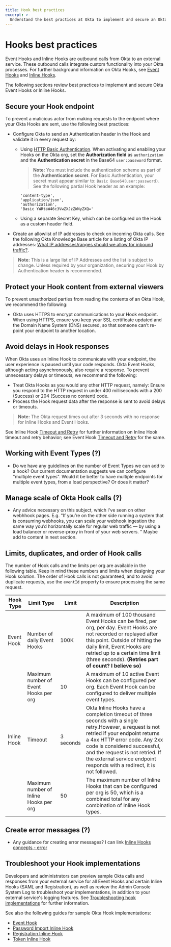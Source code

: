```yaml
---
title: Hook best practices
excerpt: >-
  Understand the best practices at Okta to implement and secure an Okta Event Hook or Inline Hook.
---
```


# Hooks best practices

Event Hooks and Inline Hooks are outbound calls from Okta to an external service. These outbound calls integrate custom functionality into your Okta processes. For further background information on Okta Hooks, see [Event Hooks](/docs/concepts/event-hooks) and [Inline Hooks](/docs/concepts/inline-hooks).

The following sections review best practices to implement and secure Okta Event Hooks or Inline Hooks.

## Secure your Hook endpoint

To prevent a malicious actor from making requests to the endpoint where your Okta Hooks are sent, use the following best practices:

* Configure Okta to send an Authentication header in the Hook and validate it in every request by:

  * Using [HTTP Basic Authentication](/books/api-security/authn/api-authentication-options/#http-basic-authentication). When activating and enabling your Hooks on the Okta org, set the **Authorization field** as `authorization` and the **Authentication secret** in the Base64 `user:password` format.

    >**Note:** You must include the authentication scheme as part of the **Authentication secret**. For Basic Authentication, your secret must appear similar to: `Basic Base64(user:password)`. See the following partial Hook header as an example:

    ```api
    'content-type',
    'application/json',
    'authorization',
    'Basic YWRtaW46c3VwZXJzZWNyZXQ='
    ```

  * Using a separate Secret Key, which can be configured on the Hook as a custom header field.

* Create an allowlist of IP addresses to check on incoming Okta calls. See the following Okta Knowledge Base article for a listing of Okta IP addresses: [What IP addresses/ranges should we allow for inbound traffic?](https://support.okta.com/help/s/article/What-IP-addresses-ranges-should-we-whitelist-for-inbound-traffic-i-e-REST-API-calls-from-Okta-to-on-prem-JIRA-server?language=en_US).

>**Note:** This is a large list of IP Addresses and the list is subject to change. Unless required by your organization, securing your Hook by Authentication header is recommended.

## Protect your Hook content from external viewers

To prevent unauthorized parties from reading the contents of an Okta Hook, we recommend the following:

* Okta uses HTTPS to encrypt communications to your Hook endpoint. When using HTTPS, ensure you keep your SSL certificate updated and the Domain Name System (DNS) secured, so that someone can’t re-point your endpoint to another location.

## Avoid delays in Hook responses

When Okta uses an Inline Hook to communicate with your endpoint, the user experience is paused until your code responds. Okta Event Hooks, although acting asynchronously, also require a response. To prevent unnecessary delays or timeouts, we recommend the following:

* Treat Okta Hooks as you would any other HTTP request, namely: Ensure you respond to the HTTP request in under 400 milliseconds with a 200 (Success) or 204 (Success no content) code.
* Process the Hook request data after the response is sent to avoid delays or timeouts.

>**Note:** The Okta request times out after 3 seconds with no response for Inline Hooks and Event Hooks.

See Inline Hook [Timeout and Retry](/docs/concepts/inline-hooks/#timeout-and-retry) for further information on Inline Hook timeout and retry behavior; see Event Hook [Timeout and Retry](https://developer.okta.com/docs/concepts/event-hooks/) for the same.

## Working with Event Types (?)

* Do we have any guidelines on the number of Event Types we can add to a hook? Our current documentation suggests we can configure "multiple event types". Would it be better to have multiple endpoints for multiple event types, from a load perspective? Or does it matter?

## Manage scale of Okta Hook calls (?)

* Any advice necessary on this subject, which I've seen on other webhhook pages. E.g. "If you’re on the other side running a system that is consuming webhooks, you can scale your webhook ingestion the same way you’d horizontally scale for regular web traffic — by using a load balancer or reverse-proxy in front of your web servers. " Maybe add to content in next section.

## Limits, duplicates, and order of Hook calls

The number of Hook calls and the limits per org are available in the following table. Keep in mind these numbers and limits when designing your Hook solution. The order of Hook calls is not guaranteed, and to avoid duplicate requests, use the `eventId` property to ensure processing the same request.

| Hook Type | Limit Type | Limit | Description |
| --------- | -----------| ----- | ----------- |
| Event Hook | Number of daily Event Hooks | 100K | A maximum of 100 thousand Event Hooks can be fired, per org, per day. Event Hooks are not recorded or replayed after this point. Outside of hitting the daily limit, Event Hooks are retried up to a certain time limit (three seconds). **(Retries part of count? I believe so)** |
|            | Maximum number of Event Hooks per org | 10 | A maximum of 10 active Event Hooks can be configured per org. Each Event Hook can be configured to deliver multiple event types. |
| Inline Hook | Timeout | 3 seconds | Okta Inline Hooks have a completion timeout of three seconds with a single retry.However, a request is not retried if your endpoint returns a 4xx HTTP error code. Any 2xx code is considered successful, and the request is not retried. If the external service endpoint responds with a redirect, it is not followed. |
|             | Maximum number of Inline Hooks per org | 50 | The maximum number of Inline Hooks that can be configured per org is 50, which is a combined total for any combination of Inline Hook types. |

## Create error messages (?)

* Any guidance for creating error messages? I can link [Inline Hooks concepts - error](/docs/concepts/inline-hooks/#error)

## Troubleshoot your Hook implementations

Developers and administrators can preview sample Okta calls and responses from your external service for all Event Hooks and certain Inline Hooks (SAML and Registration), as well as review the Admin Console System Log to troubleshoot your implementations, in addition to your external service's logging features. See [Troubleshooting hook implementations](/docs/guides/common-hook-set-up-steps/nodejs/troubleshooting/) for further information.

See also the following guides for sample Okta Hook implementations:

* [Event Hook](/docs/guides/event-hook-implementation/nodejs/overview/)
* [Password Import Inline Hook](/docs/guides/password-import-inline-hook/nodejs/overview/)
* [Registration Inline Hook](/docs/guides/registration-inline-hook/nodejs/overview/)
* [Token Inline Hook](/docs/guides/token-inline-hook/nodejs/overview/)
